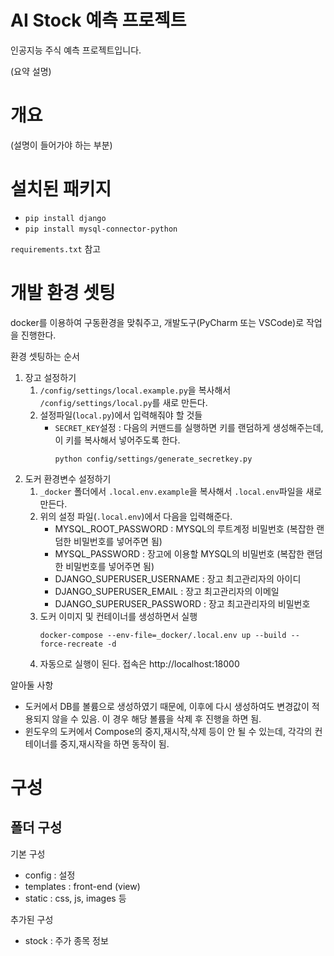 # AI Stock 예측 프로젝트
인공지능 주식 예측 프로젝트입니다. 

(요약 설명)



# 개요 
(설명이 들어가야 하는 부분)



# 설치된 패키지
* `pip install django`
* `pip install mysql-connector-python`

`requirements.txt` 참고


# 개발 환경 셋팅
docker를 이용하여 구동환경을 맞춰주고, 개발도구(PyCharm 또는 VSCode)로 작업을 진행한다.

환경 셋팅하는 순서
1. 장고 설정하기 
    1. `/config/settings/local.example.py`을 복사해서 `/config/settings/local.py`를 새로 만든다.
    2. 설정파일(`local.py`)에서 입력해줘야 할 것들
        * `SECRET_KEY`설정 : 다음의 커맨드를 실행하면 키를 랜덤하게 생성해주는데, 이 키를 복사해서 넣어주도록 한다.
            ```console
            python config/settings/generate_secretkey.py
            ```
2. 도커 환경변수 설정하기
    1. `_docker` 폴더에서 `.local.env.example`을 복사해서 `.local.env`파일을 새로 만든다.
    2. 위의 설정 파일(`.local.env`)에서 다음을 입력해준다.
        - MYSQL_ROOT_PASSWORD : MYSQL의 루트계정 비밀번호 (복잡한 랜덤한 비밀번호를 넣어주면 됨)
        - MYSQL_PASSWORD : 장고에 이용할 MYSQL의 비밀번호 (복잡한 랜덤한 비밀번호를 넣어주면 됨)
        - DJANGO_SUPERUSER_USERNAME : 장고 최고관리자의 아이디
        - DJANGO_SUPERUSER_EMAIL : 장고 최고관리자의 이메일
        - DJANGO_SUPERUSER_PASSWORD : 장고 최고관리자의 비밀번호
    3. 도커 이미지 및 컨테이너를 생성하면서 실행
        ```console
        docker-compose --env-file=_docker/.local.env up --build --force-recreate -d
        ```
    4. 자동으로 실행이 된다. 접속은 http://localhost:18000


알아둘 사항
* 도커에서 DB를 볼륨으로 생성하였기 때문에, 이후에 다시 생성하여도 변경값이 적용되지 않을 수 있음. 이 경우 해당 볼륨을 삭제 후 진행을 하면 됨.
* 윈도우의 도커에서 Compose의 중지,재시작,삭제 등이 안 될 수 있는데, 각각의 컨테이너를 중지,재시작을 하면 동작이 됨.


# 구성
## 폴더 구성
기본 구성
* config : 설정
* templates : front-end (view) 
* static : css, js, images 등

추가된 구성
* stock : 주가 종목 정보